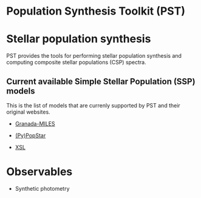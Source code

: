 # Population Synthesis Toolkit (PST)

# Stellar population synthesis
PST provides the tools for performing stellar population synthesis and computing
composite stellar populations (CSP) spectra.

## Current available Simple Stellar Population (SSP) models

This is the list of models that are currenly supported by PST and their original
websites.

- [Granada-MILES](https://home.iaa.csic.es/~rosa/AYA2010/AYA2010/)

- [(Py)PopStar](https://www.fractal-es.com/PopStar)

- [XSL](http://xsl.u-strasbg.fr/page_ssp_all.html)

# Observables
- Synthetic photometry
